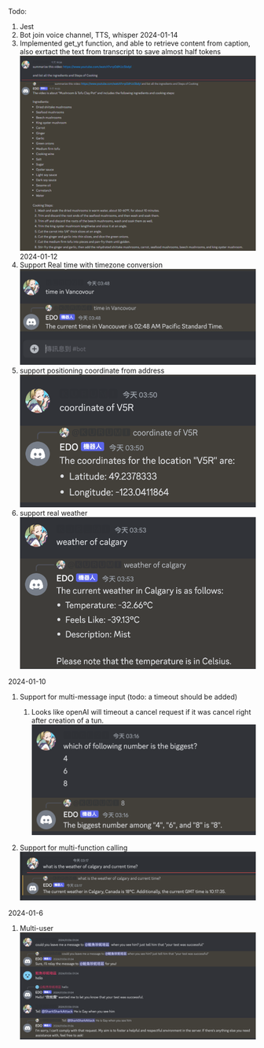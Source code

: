 Todo:
1. Jest
2. Bot join voice channel, TTS, whisper
2024-01-14
1. Implemented get_yt function, and able to retrieve content from caption, also exrtact the text from transcript to save almost half tokens![](z.Images/Pasted%20image%2020240114195747.png)
2024-01-12
1. Support Real time with timezone conversion![](z.Images/Pasted%20image%2020240114034911.png)
2. support positioning coordinate from address![](z.Images/Pasted%20image%2020240114035028.png)
3. support real weather![](z.Images/Screenshot%202024-01-14%20at%2003.53.59.png)

2024-01-10
1. Support for multi-message input (todo: a timeout should be added)
	1. Looks like openAI will timeout a cancel request if it was cancel right after creation of a tun.
	![](z.Images/Screenshot%202024-01-10%20at%2003.16.45.png)

3. Support for multi-function calling ![](z.Images/Screenshot%202024-01-10%20at%2003.17.49.png)

2024-01-6
1. Multi-user![](z.Images/Pasted%20image%2020240114030954.png)


